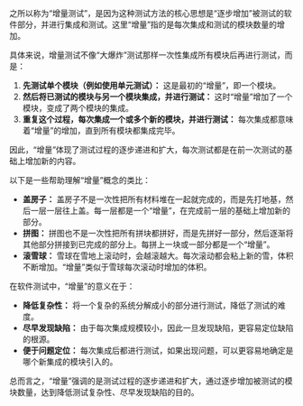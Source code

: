 之所以称为“增量测试”，是因为这种测试方法的核心思想是“逐步增加”被测试的软件部分，并进行集成和测试。这里“增量”指的是每次集成和测试的模块数量的增加。

具体来说，增量测试不像“大爆炸”测试那样一次性集成所有模块后再进行测试，而是：

1. **先测试单个模块（例如使用单元测试）：** 这是最初的“增量”，即一个模块。
2. **然后将已测试的模块与另一个模块集成，并进行测试：** 这时“增量”增加了一个模块，变成了两个模块的集成。
3. **重复这个过程，每次集成一个或多个新的模块，并进行测试：** 每次集成都意味着“增量”的增加，直到所有模块都集成完毕。

因此，“增量”体现了测试过程的逐步递进和扩大，每次测试都是在前一次测试的基础上增加新的内容。

以下是一些帮助理解“增量”概念的类比：

- **盖房子：** 盖房子不是一次性把所有材料堆在一起就完成的，而是先打地基，然后一层一层往上盖。每一层都是一个“增量”，在完成前一层的基础上增加新的部分。
- **拼图：** 拼图也不是一次性把所有拼块都拼好，而是先拼好一部分，然后逐渐将其他部分拼接到已完成的部分上。每拼上一块或一部分都是一个“增量”。
- **滚雪球：** 雪球在雪地上滚动时，会越滚越大。每次滚动都会粘上新的雪，体积不断增加。“增量”类似于雪球每次滚动时增加的体积。

在软件测试中，“增量”的意义在于：

- **降低复杂性：** 将一个复杂的系统分解成小的部分进行测试，降低了测试的难度。
- **尽早发现缺陷：** 由于每次集成规模较小，因此一旦发现缺陷，更容易定位缺陷的根源。
- **便于问题定位：** 每次集成后都进行测试，如果出现问题，可以更容易地确定是哪个新集成的模块引入的。

总而言之，“增量”强调的是测试过程的逐步递进和扩大，通过逐步增加被测试的模块数量，达到降低测试复杂性、尽早发现缺陷的目的。